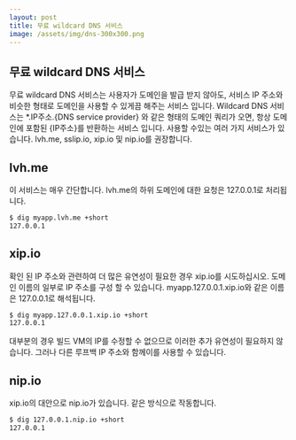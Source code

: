 ```yaml
---
layout: post
title: 무료 wildcard DNS 서비스
image: /assets/img/dns-300x300.png
---
```


## 무료 wildcard DNS 서비스
무료 wildcard DNS 서비스는 사용자가 도메인을 발급 받지 않아도,
서비스 IP 주소와 비슷한 형태로 도메인을 사용할 수 있게끔 해주는 서비스 입니다.
Wildcard DNS 서비스는 *.IP주소.{DNS service provider} 와 같은 형태의 도메인 쿼리가 오면,
항상 도메인에 포함된 {IP주소}를 반환하는 서비스 입니다.
사용할 수있는 여러 가지 서비스가 있습니다. lvh.me, sslip.io, xip.io 및 nip.io를 권장합니다.

## lvh.me
이 서비스는 매우 간단합니다. lvh.me의 하위 도메인에 대한 요청은 127.0.0.1로 처리됩니다.
```bash
$ dig myapp.lvh.me +short
127.0.0.1
```

## xip.io
확인 된 IP 주소와 관련하여 더 많은 유연성이 필요한 경우 xip.io를 시도하십시오.
도메인 이름의 일부로 IP 주소를 구성 할 수 있습니다. myapp.127.0.0.1.xip.io와 같은 이름은 127.0.0.1로 해석됩니다.
```bash
$ dig myapp.127.0.0.1.xip.io +short
127.0.0.1
```
대부분의 경우 빌드 VM의 IP를 수정할 수 없으므로 이러한 추가 유연성이 필요하지 않습니다. 그러나 다른 루프백 IP 주소와 함께이를 사용할 수 있습니다.

## nip.io
xip.io의 대안으로 nip.io가 있습니다. 같은 방식으로 작동합니다.
```bash
$ dig 127.0.0.1.nip.io +short
127.0.0.1
```
